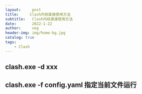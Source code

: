 ```yaml
---
layout:     post
title:     Clash内核直接使用方法
subtitle:   Clash内核直接使用方法
date:       2022-1-22
author:     veg
header-img: img/home-bg.jpg
catalog: true
tags:
    - Clash
---
```

## clash.exe -d xxx
## clash.exe -f config.yaml 指定当前文件运行